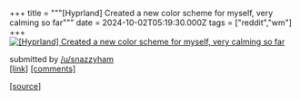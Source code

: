 +++
title = """[Hyprland] Created a new color scheme for myself, very calming so far"""
date = 2024-10-02T05:19:30.000Z
tags = ["reddit","wm"]
+++
[![[Hyprland] Created a new color scheme for myself, very calming so far ](https://preview.redd.it/dc0cl5gb2asd1.png?width=640&crop=smart&auto=webp&s=ee405488c626b2dcb518eeea8f8d800054df3eaa "[Hyprland] Created a new color scheme for myself, very calming so far ")](https://www.reddit.com/r/unixporn/comments/1fu8ss9/hyprland_created_a_new_color_scheme_for_myself/)

submitted by [/u/snazzyham](https://www.reddit.com/user/snazzyham)  
[\[link\]](https://i.redd.it/dc0cl5gb2asd1.png) [\[comments\]](https://www.reddit.com/r/unixporn/comments/1fu8ss9/hyprland_created_a_new_color_scheme_for_myself/)

[[source]](https://www.reddit.com/r/unixporn/comments/1fu8ss9/hyprland_created_a_new_color_scheme_for_myself/)
